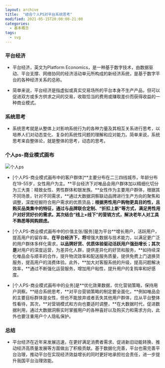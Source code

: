 ```yaml
---
layout: archive
title:  "结合个人PS对平台系统思考"
modified: 2021-05-15T20:00:00-21:00
categories: 
  - 基本概念
tags:
  - svg
---
```


### 平台经济

- 平台经济，英文为Platform Economics，是一种基于数字技术，由数据驱动、平台支撑、网络协同的经济活动单元所构成的新经济系统，是基于数字平台的各种经济关系的总称。

- 简单来说，平台经济是指虚拟或真实交易场所的平台本身不生产产品，但可以促进双方或多方供求之间的交易，收取恰当的费用或赚取差价而获得收益的一种商业模式。

### 系统思考

- 系统思考就是从整体上对影响系统行为的各种力量及其相互关系进行思考，以培养人们对动态变化、复杂的系统性问题的理解和应对能力。简单来说，系统思考来自整体论，就是整体的思考，动态的思考。
### 个人ps-商业模式画布

![个人ps](https://i.loli.net/2021/05/15/eO2LhZ781Ydjwyo.png)

- [个人PS-商业模式画布中的客户群体]**主要分布在二三四线城市，年龄分布在19-55岁，女性用户为主。**平台经济下对唯品会用户群体加以精细化切分为三大类：精致女性、男性群体和银发族。**女性作为主要用户群体，根据其不同场景，针对不同需求，**通过大数据洞察联动品牌进行生产方向的聚焦和调整，深度挖掘符合用户需求的优质货品；**根据男性用户购物更具目的性，且购买品类集中的特征，**通过与品牌联合定制、“折扣上新”等方式，满足男性用户对好货好价的需求。其次**结合“线上+线下”的营销方式，解决老年人对工具不熟悉等网购顾虑。**

- [个人PS-商业模式画布中的价值主张/服务]是为平台**增长用户，活跃用户，提高用户的留存率。**在平台经济下，将**增强大数据与技术能力，以满足更广泛的用户群体多样化需求，**以品牌好货、优质体验驱动活跃用户强劲增长；其次是**对用户的深度运营，为差异化人群，提供差异化的好货和服务，**如持续深化唯品会与顺丰的合作，提升物流效率和配送服务质量，提供免费上门退换货服务，提高用户的消费体验。此外，**加大对客服系统的升级，提高问题解决效率，**通过不断强化运营服务，增加用户粘性，提升用户的复购率和好感度。

- [个人PS-商业模式画布中的业务]是**优化效果数据，优化营销策略，保持用户洞察。**结合系统思考，**对平台营销策略的制定要全面化，**例如唯品会的主要目标群体是女性，但也不能放弃或者丢失其他用户群体，应从平台整体性看待，其次，**对营销模式和方向也要适时调整，**在大数据时代，促进数据利用，通过大数据洞察实时掌握用户的各种喜好以及购买力和需求方向，此外也要注重用户个人隐私保护。

### 总结
- 平台经济在近年来发展迅速，在更好满足消费者需求、促进新旧动能转换、推动经济高质量发展等方面做出了积极贡献。基于数据化完善，平台也需完善平台治理，推动平台在实现经济效益增长的同时更好地承担社会责任，进一步提升我国平台治理效能。


